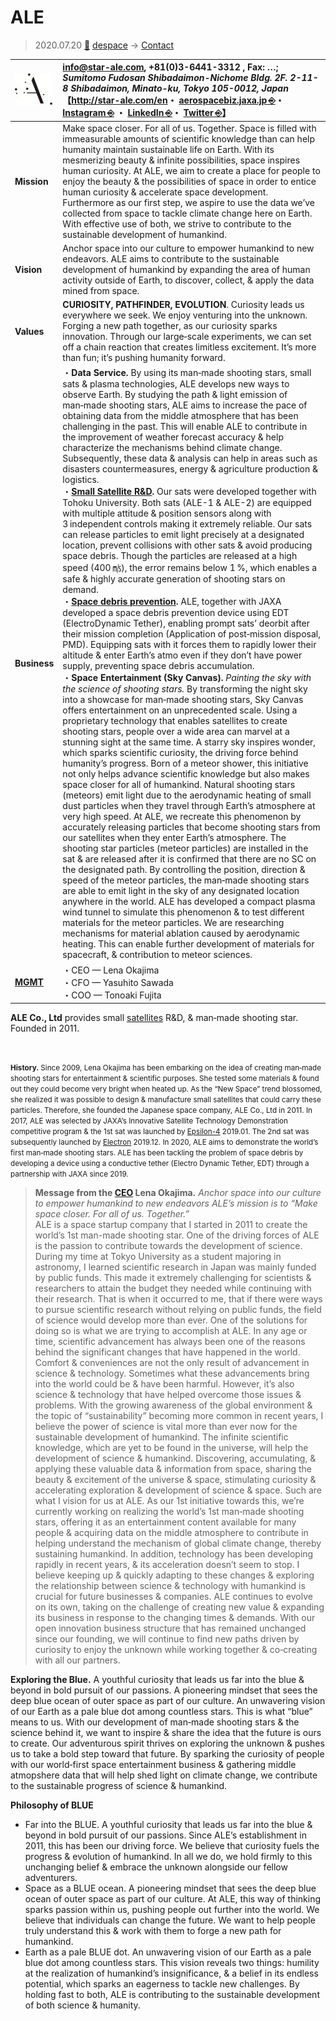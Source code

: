 # ALE
> 2020.07.20 [🚀](../../index/index.md) [despace](../index.md) → [Contact](../contact.md)

|[![](../f/con/a/ale_logo1_thumb.jpg)](../f/con/a/ale_logo1.png)|<info@star-ale.com>, +81(0)3-6441-3312 , Fax: …;<br> *Sumitomo Fudosan Shibadaimon-Nichome Bldg. 2F. 2-11-8 Shibadaimon, Minato-ku, Tokyo 105-0012, Japan*<br> 【<http://star-ale.com/en>・ [aerospacebiz.jaxa.jp ⎆](https://aerospacebiz.jaxa.jp/en/spacecompany/ale/)・ [Instagram ⎆](https://www.instagram.com/ale_starale) ・ [LinkedIn ⎆](https://www.linkedin.com/company/ale-co--ltd-/)・ [Twitter ⎆](https://twitter.com/ALE_StarAle)】|
|:--|:--|
|**Mission**|Make space closer. For all of us. Together. Space is filled with immeasurable amounts of scientific knowledge than can help humanity maintain sustainable life on Earth. With its mesmerizing beauty & infinite possibilities, space inspires human curiosity. At ALE, we aim to create a place for people to enjoy the beauty & the possibilities of space in order to entice human curiosity & accelerate space development. Furthermore as our first step, we aspire to use the data weʼve collected from space to tackle climate change here on Earth. With effective use of both, we strive to contribute to the sustainable development of humankind.|
|**Vision**|Anchor space into our culture to empower humankind to new endeavors. ALE aims to contribute to the sustainable development of humankind by expanding the area of human activity outside of Earth, to discover, collect, & apply the data mined from space.|
|**Values**|**CURIOSITY, PATHFINDER, EVOLUTION**. Curiosity leads us everywhere we seek. We enjoy venturing into the unknown. Forging a new path together, as our curiosity sparks innovation. Through our large‑scale experiments, we can set off a chain reaction that creates limitless excitement. It’s more than fun; it’s pushing humanity forward.|
|**Business**|・**Data Service.** By using its man‑made shooting stars, small sats & plasma technologies, ALE develops new ways to observe Earth. By studying the path & light emission of man‑made shooting stars, ALE aims to increase the pace of obtaining data from the middle atmosphere that has been challenging in the past. This will enable ALE to contribute in the improvement of weather forecast accuracy & help characterize the mechanisms behind climate change. Subsequently, these data & analysis can help in areas such as disasters countermeasures, energy & agriculture production & logistics.<br> ・**[Small Satellite R&D](../sc.md).** Our sats were developed together with Tohoku University. Both sats (ALE-1 & ALE-2) are equipped with multiple attitude & position sensors along with 3 independent controls making it extremely reliable. Our sats can release particles to emit light precisely at a designated location, prevent collisions with other sats & avoid producing space debris. Though the particles are released at a high speed (400 ㎧), the error remains below 1 %, which enables a safe & highly accurate generation of shooting stars on demand.<br> ・**[Space debris prevention](project.md).** ALE, together with JAXA developed a space debris prevention device using EDT (ElectroDynamic Tether), enabling prompt sats’ deorbit after their mission completion (Application of post‑mission disposal, PMD). Equipping sats with it forces them to rapidly lower their altitude & enter Earth’s atmo even if they don’t have power supply, preventing space debris accumulation.<br> ・**Space Entertainment (Sky Canvas).** *Painting the sky with the science of shooting stars.* By transforming the night sky into a showcase for man‑made shooting stars, Sky Canvas offers entertainment on an unprecedented scale. Using a proprietary technology that enables satellites to create shooting stars, people over a wide area can marvel at a stunning sight at the same time. A starry sky inspires wonder, which sparks scientific curiosity, the driving force behind humanityʼs progress. Born of a meteor shower, this initiative not only helps advance scientific knowledge but also makes space closer for all of humankind. Natural shooting stars (meteors) emit light due to the aerodynamic heating of small dust particles when they travel through Earth’s atmosphere at very high speed. At ALE, we recreate this phenomenon by accurately releasing particles that become shooting stars from our satellites when they enter Earth’s atmosphere. The shooting star particles (meteor particles) are installed in the sat & are released after it is confirmed that there are no SC on the designated path. By controlling the position, direction & speed of the meteor particles, the man‑made shooting stars are able to emit light in the sky of any designated location anywhere in the world. ALE has developed a compact plasma wind tunnel to simulate this phenomenon & to test different materials for the meteor particles. We are researching mechanisms for material ablation caused by aerodynamic heating. This can enable further development of materials for spacecraft, & contribution to meteor sciences.|
|**[MGMT](../mgmt.md)**|・CEO — Lena Okajima<br> ・CFO — Yasuhito Sawada<br> ・COO — Tonoaki Fujita|

**ALE Co., Ltd** provides small [satellites](../sc.md) R&D, & man‑made shooting star. Founded in 2011.

<p style="page-break-after:always"> </p>

<small>**History.** Since 2009, Lena Okajima has been embarking on the idea of creating man‑made shooting stars for entertainment & scientific purposes. She tested some materials & found out they could become very bright when heated up. As the “New Space” trend blossomed, she realized it was possible to design & manufacture small satellites that could carry these particles. Therefore, she founded the Japanese space company, ALE Co., Ltd in 2011. In 2017, ALE was selected by JAXA’s Innovative Satellite Technology Demonstration competitive program & the 1st sat was launched by [Epsilon-4](../epsilon.md) 2019.01. The 2nd sat was subsequently launched by [Electron](electron.md) 2019.12. In 2020, ALE aims to demonstrate the world’s first man‑made shooting stars. ALE has been tackling the problem of space debris by developing a device using a conductive tether (Electro Dynamic Tether, EDT) through a partnership with JAXA since 2019.</small>

> **Message from the [CEO](../mgmt.md) Lena Okajima.** *Anchor space into our culture to empower humankind to new endeavors ALE’s mission is to “Make space closer. For all of us. Together.”*  
> ALE is a space startup company that I started in 2011 to create the world’s 1st man-made shooting star. One of the driving forces of ALE is the passion to contribute towards the development of science. During my time at Tokyo University as a student majoring in astronomy, I learned scientific research in Japan was mainly funded by public funds. This made it extremely challenging for scientists & researchers to attain the budget they needed while continuing with their research. That is when it occurred to me, that if there were ways to pursue scientific research without relying on public funds, the field of science would develop more than ever. One of the solutions for doing so is what we are trying to accomplish at ALE. In any age or time, scientific advancement has always been one of the reasons behind the significant changes that have happened in the world. Comfort & conveniences are not the only result of advancement in science & technology. Sometimes what these advancements bring into the world could be & have been harmful. However, it’s also science & technology that have helped overcome those issues & problems. With the growing awareness of the global environment & the topic of “sustainability” becoming more common in recent years, I believe the power of science is vital more than ever now for the sustainable development of humankind. The infinite scientific knowledge, which are yet to be found in the universe, will help the development of science & humankind. Discovering, accumulating, & applying these valuable data & information from space, sharing the beauty & excitement of the universe & space, stimulating curiosity & accelerating exploration & development of science & space. Such are what I vision for us at ALE. As our 1st initiative towards this, we’re currently working on realizing the world’s 1st man‑made shooting stars, offering it as an entertainment content available for many people & acquiring data on the middle atmosphere to contribute in helping understand the mechanism of global climate change, thereby sustaining humankind. In addition, technology has been developing rapidly in recent years, & its acceleration doesn’t seem to stop. I believe keeping up & quickly adapting to these changes & exploring the relationship between science & technology with humankind is crucial for future businesses & companies. ALE continues to evolve on its own, taking on the challenge of creating new value & expanding its business in response to the changing times & demands. With our open innovation business structure that has remained unchanged since our founding, we will continue to find new paths driven by curiosity to enjoy the unknown while working together & co‑creating with all our partners.

**Exploring the Blue.** A youthful curiosity that leads us far into the blue & beyond in bold pursuit of our passions. A pioneering mindset that sees the deep blue ocean of outer space as part of our culture. An unwavering vision of our Earth as a pale blue dot among countless stars. This is what “blue” means to us. With our development of man‑made shooting stars & the science behind it, we want to inspire & share the idea that the future is ours to create. Our adventurous spirit thrives on exploring the unknown & pushes us to take a bold step toward that future. By sparking the curiosity of people with our world‑first space entertainment business & gathering middle atmopshere data that will help shed light on climate change, we contribute to the sustainable progress of science & humankind.

**Philosophy of BLUE**

   - Far into the BLUE. A youthful curiosity that leads us far into the blue & beyond in bold pursuit of our passions. Since ALEʼs establishment in 2011, this has been our driving force. We believe that curiosity fuels the progress & evolution of humankind. In all we do, we hold firmly to this unchanging belief & embrace the unknown alongside our fellow adventurers.
   - Space as a BLUE ocean. A pioneering mindset that sees the deep blue ocean of outer space as part of our culture. At ALE, this way of thinking sparks passion within us, pushing people out further into the world. We believe that individuals can change the future. We want to help people truly understand this & work with them to forge a new path for humankind.
   - Earth as a pale BLUE dot. An unwavering vision of our Earth as a pale blue dot among countless stars. This vision reveals two things: humility at the realization of humankind’s insignificance, & a belief in its endless potential, which sparks an eagerness to tackle new challenges. By holding fast to both, ALE is contributing to the sustainable development of both science & humanity.
